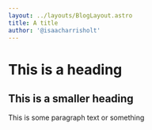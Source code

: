 ```yaml
---
layout: ../layouts/BlogLayout.astro
title: A title
author: '@isaacharrisholt'
---
```


# This is a heading

## This is a smaller heading

This is some paragraph text or something
